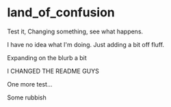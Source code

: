 # land_of_confusion

Test it, Changing something, see what happens.

I have no idea what I'm doing. Just adding a bit off fluff.

Expanding on the blurb a bit

I CHANGED THE README GUYS

One more test...

Some rubbish
